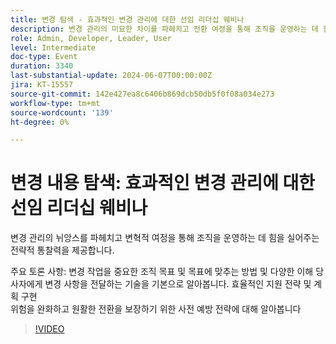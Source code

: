 ```yaml
---
title: 변경 탐색 - 효과적인 변경 관리에 대한 선임 리더십 웨비나
description: 변경 관리의 미묘한 차이를 파헤치고 전환 여정을 통해 조직을 운영하는 데 힘을 불어넣을 수 있는 전략적 통찰력을 제공합니다.주요 논의 사항 - 변경 노력을 중요한 조직 목표 및 목표에 맞추는 방법 다양한 이해 당사자에게 변경 사항을 전달하는 기술 기본 효율적인 지원 전략 및 계획 구현 위험 완화 및 원활한 전환을 위한 사전 예방 전략 알아보기
role: Admin, Developer, Leader, User
level: Intermediate
doc-type: Event
duration: 3340
last-substantial-update: 2024-06-07T00:00:00Z
jira: KT-15557
source-git-commit: 142e427ea8c6406b869dcb50db5f0f08a034e273
workflow-type: tm+mt
source-wordcount: '139'
ht-degree: 0%

---
```



# 변경 내용 탐색: 효과적인 변경 관리에 대한 선임 리더십 웨비나

변경 관리의 뉘앙스를 파헤치고 변혁적 여정을 통해 조직을 운영하는 데 힘을 실어주는 전략적 통찰력을 제공합니다.

주요 토론 사항: 변경 작업을 중요한 조직 목표 및 목표에 맞추는 방법 및 다양한 이해 당사자에게 변경 사항을 전달하는 기술을 기본으로 알아봅니다. 효율적인 지원 전략 및 계획 구현\
위험을 완화하고 원활한 전환을 보장하기 위한 사전 예방 전략에 대해 알아봅니다

>[!VIDEO](https://video.tv.adobe.com/v/3429286/?learn=on)
